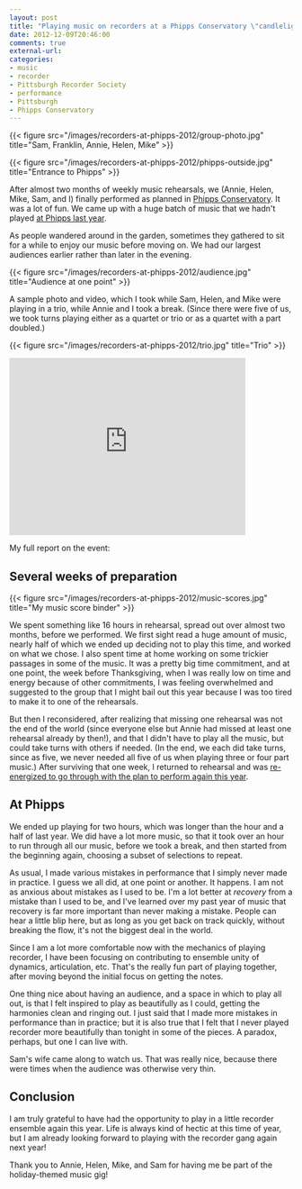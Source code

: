 ```yaml
---
layout: post
title: "Playing music on recorders at a Phipps Conservatory \"candlelight evening\""
date: 2012-12-09T20:46:00
comments: true
external-url:
categories:
- music
- recorder
- Pittsburgh Recorder Society
- performance
- Pittsburgh
- Phipps Conservatory
---
```

{{< figure src="/images/recorders-at-phipps-2012/group-photo.jpg" title="Sam, Franklin, Annie, Helen, Mike" >}}

{{< figure src="/images/recorders-at-phipps-2012/phipps-outside.jpg" title="Entrance to Phipps" >}}

After almost two months of weekly music rehearsals, we (Annie, Helen, Mike, Sam, and I) finally performed as planned in [Phipps Conservatory](http://www.facebook.com/events/136074939878556/). It was a lot of fun. We came up with a huge batch of music that we hadn't played [at Phipps last year](/blog/2011/12/05/busy-evening-performing-at-phipps-followed-by-rehearsal-for-another-gig/).

As people wandered around in the garden, sometimes they gathered to sit for a while to enjoy our music before moving on. We had our largest audiences earlier rather than later in the evening.

{{< figure src="/images/recorders-at-phipps-2012/audience.jpg" title="Audience at one point" >}}

A sample photo and video, which I took while Sam, Helen, and Mike were playing in a trio, while Annie and I took a break. (Since there were five of us, we took turns playing either as a quartet or trio or as a quartet with a part doubled.)

{{< figure src="/images/recorders-at-phipps-2012/trio.jpg" title="Trio" >}}

<iframe width="420" height="315" src="http://www.youtube.com/embed/1ExrZyU5cAU" frameborder="0" allowfullscreen></iframe>

My full report on the event:

<!--more-->

## Several weeks of preparation

{{< figure src="/images/recorders-at-phipps-2012/music-scores.jpg" title="My music score binder" >}}

We spent something like 16 hours in rehearsal, spread out over almost two months, before we performed. We first sight read a huge amount of music, nearly half of which we ended up deciding not to play this time, and worked on what we chose. I also spent time at home working on some trickier passages in some of the music. It was a pretty big time commitment, and at one point, the week before Thanksgiving, when I was really low on time and energy because of other commitments, I was feeling overwhelmed and suggested to the group that I might bail out this year because I was too tired to make it to one of the rehearsals.

But then I reconsidered, after realizing that missing one rehearsal was not the end of the world (since everyone else but Annie had missed at least one rehearsal already by then!), and that I didn't have to play all the music, but could take turns with others if needed. (In the end, we each did take turns, since as five, we never needed all five of us when playing three or four part music.) After surviving that one week, I returned to rehearsal and was [re-energized to go through with the plan to perform again this year](/blog/2012/11/19/preparing-for-december-9-recorder-performance-in-phipps-conservatory/).

## At Phipps

We ended up playing for two hours, which was longer than the hour and a half of last year. We did have a lot more music, so that it took over an hour to run through all our music, before we took a break, and then started from the beginning again, choosing a subset of selections to repeat.

As usual, I made various mistakes in performance that I simply never made in practice. I guess we all did, at one point or another. It happens. I am not as anxious about mistakes as I used to be. I'm a lot better at *recovery* from a mistake than I used to be, and I've learned over my past year of music that recovery is far more important than never making a mistake. People can hear a little blip here, but as long as you get back on track quickly, without breaking the flow, it's not the biggest deal in the world.

Since I am a lot more comfortable now with the mechanics of playing recorder, I have been focusing on contributing to ensemble unity of dynamics, articulation, etc. That's the really fun part of playing together, after moving beyond the initial focus on getting the notes.

One thing nice about having an audience, and a space in which to play all out, is that I felt inspired to play as beautifully as I could, getting the harmonies clean and ringing out. I just said that I made more mistakes in performance than in practice; but it is also true that I felt that I never played recorder more beautifully than tonight in some of the pieces. A paradox, perhaps, but one I can live with.

Sam's wife came along to watch us. That was really nice, because there were times when the audience was otherwise very thin.

## Conclusion

I am truly grateful to have had the opportunity to play in a little recorder ensemble again this year. Life is always kind of hectic at this time of year, but I am already looking forward to playing with the recorder gang again next year!

Thank you to Annie, Helen, Mike, and Sam for having me be part of the holiday-themed music gig!
